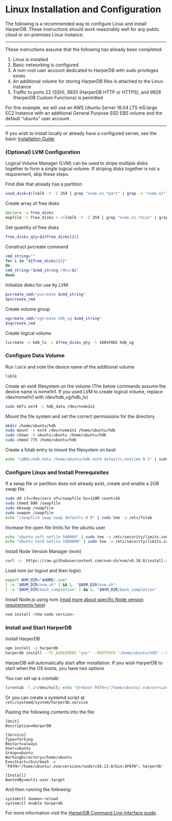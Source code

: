 # Linux Installation and Configuration

The following is a recommended way to configure Linux and install HarperDB. These instructions should work reasonably well for any public cloud or on-premises Linux instance.

---

These instructions assume that the following has already been completed:

1. Linux is installed
2. Basic networking is configured
3. A non-root user account dedicated to HarperDB with sudo privileges exists
4. An additional volume for storing HarperDB files is attached to the Linux instance
5. Traffic to ports 22 (SSH), 9925 (HarperDB HTTP or HTTPS), and 9926 (HarperDB Custom Functions) is permitted

For this example, we will use an AWS Ubuntu Server 18.04 LTS m5.large EC2 Instance with an additional General Purpose SSD EBS volume and the default “ubuntu” user account.

---

If you wish to install locally or already have a configured server, see the basic [Installation Guide](README.md)

### (Optional) LVM Configuration
Logical Volume Manager (LVM) can be used to stripe multiple disks together to form a single logical volume. If striping disks together is not a requirement, skip these steps.

Find disk that already has a partition

```bash
used_disk=$(lsblk -P -I 259 | grep "nvme.n1.*part" | grep -o "nvme.n1")
```

Create array of free disks

```bash
declare -a free_disks
mapfile -t free_disks < <(lsblk -P -I 259 | grep "nvme.n1.*disk" | grep -o "nvme.n1" | grep -v "$used_disk")
```

Get quantity of free disks

```bash
free_disks_qty=${#free_disks[@]}
```

Construct pvcreate command

```bash
cmd_string=""
for i in "${free_disks[@]}"
do
cmd_string="$cmd_string /dev/$i"
done
```

Initialize disks for use by LVM

```bash
pvcreate_cmd="pvcreate $cmd_string"
$pvcreate_cmd
```

Create volume group

```bash
vgcreate_cmd="vgcreate hdb_vg $cmd_string"
$vgcreate_cmd
```

Create logical volume

```bash
lvcreate -n hdb_lv -i $free_disks_qty -l 100%FREE hdb_vg
```

### Configure Data Volume

Run `lsblk` and note the device name of the additional volume

```bash
lsblk
```

Create an ext4 filesystem on the volume (The below commands assume the device name is nvme1n1. If you used LVM to create logical volume, replace /dev/nvme1n1 with /dev/hdb_vg/hdb_lv)

```bash
sudo mkfs.ext4 -L hdb_data /dev/nvme1n1
```

Mount the file system and set the correct permissions for the directory

```bash
mkdir /home/ubuntu/hdb
sudo mount -t ext4 /dev/nvme1n1 /home/ubuntu/hdb
sudo chown -R ubuntu:ubuntu /home/ubuntu/hdb
sudo chmod 775 /home/ubuntu/hdb
```

Create a fstab entry to mount the filesystem on boot

```bash
echo "LABEL=hdb_data /home/ubuntu/hdb ext4 defaults,noatime 0 1" | sudo tee -a /etc/fstab
```

### Configure Linux and Install Prerequisites
If a swap file or partition does not already exist, create and enable a 2GB swap file

```bash
sudo dd if=/dev/zero of=/swapfile bs=128M count=16
sudo chmod 600 /swapfile
sudo mkswap /swapfile
sudo swapon /swapfile
echo "/swapfile swap swap defaults 0 0" | sudo tee -a /etc/fstab
```

Increase the open file limits for the ubuntu user

```bash
echo "ubuntu soft nofile 500000" | sudo tee -a /etc/security/limits.conf
echo "ubuntu hard nofile 1000000" | sudo tee -a /etc/security/limits.conf
```

Install Node Version Manager (nvm)

```bash
curl -o- https://raw.githubusercontent.com/nvm-sh/nvm/v0.38.0/install.sh | bash
```

Load nvm (or logout and then login)

```bash
export NVM_DIR="$HOME/.nvm"
[ -s "$NVM_DIR/nvm.sh" ] && \. "$NVM_DIR/nvm.sh"
[ -s "$NVM_DIR/bash_completion" ] && \. "$NVM_DIR/bash_completion"
```

Install Node.js using nvm ([read more about specific Node version requirements here](node-ver-requirement.md))

```bash
nvm install <the node version>
```

### <a id="install"></a> Install and Start HarperDB
Install HarperDB

```bash
npm install -g harperdb
harperdb install --TC_AGREEMENT "yes" --ROOTPATH "/home/ubuntu/hdb" --OPERATIONSAPI_NETWORK_PORT "9925" --HDB_ADMIN_USERNAME "HDB_ADMIN" --HDB_ADMIN_PASSWORD "abc123!"
```

HarperDB will automatically start after installation. If you wish HarperDB to start when the OS boots, you have two options

You can set up a crontab:

```bash
(crontab -l 2>/dev/null; echo "@reboot PATH=\"/home/ubuntu/.nvm/versions/node/v18.13.0/bin:$PATH\" && harperdb run") | crontab -
```

Or you can create a systemd script at `/etc/systemd/system/harperdb.service`

Pasting the following contents into the file:

```
[Unit]
Description=HarperDB

[Service]
Type=forking
Restart=always
User=ubuntu
Group=ubuntu
WorkingDirectory=/home/ubuntu
ExecStart=/bin/bash -c 'PATH="/home/ubuntu/.nvm/versions/node/v18.13.0/bin:$PATH"; harperdb'

[Install]
WantedBy=multi-user.target
```

And then running the following:

```
systemctl daemon-reload
systemctl enable harperdb
```

For more information visit the [HarperDB Command Line Interface guide](../harperdb-cli.md).
